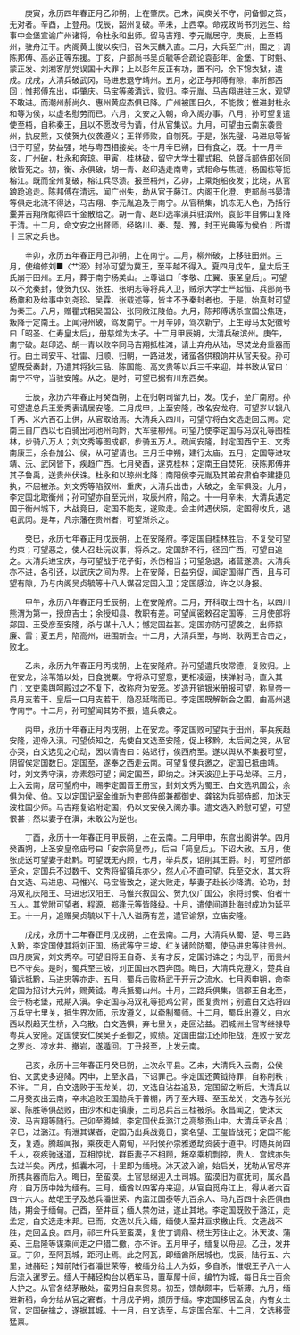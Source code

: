 <!-- { "loadSidebar": true } -->
　　庚寅，永历四年春正月乙卯朔，上在肇庆。己未，闻庾关不守，问备御之策，无对者。辛酉，上登舟。戊辰，韶州复破。辛未，上西幸。命戎政尚书刘远生、给事中金堡宣谕广州诸将，令杜永和出师。留马吉翔、李元胤居守。庚辰，上至梧州，驻舟江干。内阁黄士俊以疾归，召朱天麟入直。二月，大兵至广州，围之；调陈邦傅、高必正等东援。丁亥，户部尚书吴贞毓等合疏论袁彭年、金堡、丁时魁、蒙正发、刘湘客朋党误国十大罪；上以彭年反正有功，置不问，余下锦衣狱，遣戍。戊戌，大清兵破武冈，马进忠退守靖州。五月，必正与邦傅有隙，率所部西回；惟邦傅东出，屯肇庆。马宝等袭清远，败归。李元胤、马吉翔进驻三水，观望不敢进。而潮州郝尚久、惠州黄应杰俱已降。广州被围日久，不能救；惟进封杜永和等为侯，以虚名慰劳而已。六月，文安之入朝，命入阁办事。八月，孙可望复遣使至梧，自称秦王，且以不愿改号为请，付从官集议。九月，可望由云南东袭贵州，执皮熊，又使贺九仪袭遵义；王祥师败，自刎死。于是，张先璧、马进忠等皆归于可望，势益强，地与粤西相接矣。冬十月辛巳朔，日有食之，既。十一月辛亥，广州破，杜永和奔琼。甲寅，桂林破，留守大学士瞿式耜、总督兵部侍郎张同敞皆死之。初，衡、永俱破，胡一青、赵印选走南粤，式耜命与焦琏，杨国栋等扼榕江。既而全州复破，榕江兵尽溃。报至梧州，乙卯，上乘炮船夜发；比晓，从官踉跄追走。陈邦傅在清远，闻广州失，劫从官于藤江。内阁王化澄、吏部尚书晏清等俱走北流不得达，马吉翔、李元胤追及于南宁。从官稍集，饥冻无人色，乃括行櫜并吉翔所献得四千金散给之。胡一青、赵印选率滇兵驻滨州。袁彭年自佛山复降于清。十二月，命文安之出督师，经略川、秦、楚、豫，封王光典等为侯伯；所谓十三家之兵也。

　　辛卯，永历五年春正月己卯朔，上在南宁。二月，柳州破，上移驻田州。三月，使编修刘■〈艹洍〉封孙可望为冀王，至平越不得入。夏四月戊午，皇太后王氏崩于田州。五月，葬于南宁杨美山。上尊谥曰「孝敬、庄翼、康圣皇后」。可望以不允秦封，使贺九仪、张胜、张明志等将兵入卫，贼杀大学士严起恒、兵部尚书杨鼐和及给事中刘尧珍、吴霖、张载述等，皆主不予秦封者也。于是，始真封可望为秦王。八月，赠瞿式耜吴国公、张同敞江陵伯。九月，陈邦傅诱杀宣国公焦琏，叛降于定南王。上闻浔州破，驾发南宁。十月辛卯，驾次新宁。上生母马太妃徽号曰「昭圣、仁寿皇太后」，册慈煊为太子。十二月甲辰朔，大清兵破滨州。庚午，南宁破。赵印选、胡一青以败卒同马吉翔抵桂滩，请上弃舟从陆，尽焚龙舟重器而行。由土司安平、壮雷、归顺、归朝，一路进发，诸蛮各供粮饷并从官夫役。孙可望既受秦封，乃遣其将狄三品、陈国能、高文贵等以兵三千来迎，并书致从官曰：南宁不守，当驻安隆。从之。是时，可望已据有川东西矣。

　　壬辰，永历六年春正月癸酉朔，上在归朝司留九日，发。戊子，至广南府。孙可望遣总兵王爱秀表请居安隆。二月戊申，上至安隆，改名安龙府。可望岁以银八千两、米六百石上供，从官取给焉。大清兵入四川，可望守将白文选走回云南。定南王自广西以七百骑出河池州向黔，大军驻柳州。可望乃使李定国与冯双礼等图桂林，步骑八万人；刘文秀等图成都，步骑五万人。疏闻安隆，封定国西宁王、文秀南康王，余各加公、侯，从可望请也。三月壬申朔，建行太庙。五月，定国等进攻靖、沅、武冈皆下，疾趋广西。七月癸酉，遂克桂林；定南王自焚死，获陈邦傅并其子鲁禹，送贵州伏诛。杜永和以琼州北降；南阳侯李元胤及其弟安肃伯李建捷见执，不屈被杀。刘文秀等陷叙州、重庆，大清兵出击，大破之，全军俱没。九月，李定国北取衡州；孙可望亦自至沅州，攻辰州府，陷之。十一月辛未，大清兵遇定国于衡州城下，大战竟日，定国不能支，遂败走。会主帅遇伏殒，定国得收兵，退屯武冈。是年，凡宗藩在贵州者，可望渐杀之。

　　癸巳，永历七年春正月戊辰朔，上在安隆府。李定国自桂林胜后，不复受可望约束；可望恶之，使人召赴沅议事，将杀之。定国辞不行，径回广西，可望自追之。大清兵进宝庆，与可望战于花子街，杀伤相当；可望急退，诸营遂溃。大清兵亦不进，各引还，以武庆之间为界。上在安隆，日益穷促，闻定国得广西，且与可望有隙，乃与内阁吴贞毓等十八人谋召定国入卫；定国感泣，许之以身报。

　　甲午，永历八年春正月壬辰朔，上在安隆府。二月，开科取士四十名，以四川熊渭为第一，授庶吉士；余授知县、教职有差。可望闻密敕召定国等，三月使部将郑国、王受彦至安隆，杀与谋十八人；憾定国益甚。定国亦防可望袭之，出师掠廉、雷；夏五月，陷高州，进围新会。十二月，大清兵至，与尚、耿两王合击之，败北。

　　乙未，永历九年春正月丙戌朔，上在安隆府。孙可望遣兵攻常德，复败归。上在安龙，涂苇箔以处，日食脱粟。守将承可望意，更相凌逼，挟弹射马，直入其门；文吏乘舆呵殿过之不复下，改称府为安笼。岁造开销银米册报可望，称皇帝一员月支若干、皇后一口月支若干，隐忍延喘而已。李定国既解新会之围，由高州退守南宁。十二月，孙可望闻其势不振，遣兵袭之。

　　丙申，永历十年春正月丙戌朔，上在安龙。李定国败可望兵于田州，率兵疾趋安隆，迎帝入滇。可望侦知之，先使白文选至安隆，促上移黔。太后闻之哭，从官亦哭，白文选见之心动，因以情告曰：姑迟行，俟西府至。遂以舆从不集报可望，阴留俟定国数日。定国至，遂奉之西走云南。可望复使兵邀之，定国已抵曲靖。时，刘文秀守滇，亦素怨可望；闻定国至，即纳之。沐天波迎上于马龙驿。三月，上入云南，居可望府中，赐李定国晋王册宝，封刘文秀为蜀王、白文选巩国公，余俱为侯、伯。又以定国记室金维新为吏部侍郎兼都御史、龚铭为兵部侍郎，加沐天波柱国少师。马吉翔复谄附定国，仍以文安侯入阁办事。遣文选入黔慰可望，可望恨甚；然以妻子在滇，未敢公为逆也。

　　丁酉，永历十一年春正月甲辰朔，上在云南。二月甲申，东宫出阁讲学。四月癸酉朔，上圣安皇帝庙号曰「安宗简皇帝」，后曰「简皇后」。下诏大赦。五月，使张虎送可望妻子赴黔。可望既无内顾，七月，举兵反，诏削其王爵。时，可望所部至众，定国兵不过数千、文秀将留镇兵亦少，然人心不直可望。兵至交水，其大将白文选、马进忠、马惟兴、马宝皆致之，遂大败走，挈妻子赴长沙降清。论功，封冯双礼庆阳王、马进忠汉阳王、马惟兴叙国公、贺九仪广国公，余将封侯、伯者十五人。其党附可望者，程源、郑逢元等皆降级。十月，遣使间道赴海封成功为延平王。十一月，追赠吴贞毓以下十八人谥荫有差，遣官谕祭，立庙安隆。

　　戊戌，永历十二年春正月戊戌朔，上在云南。二月，大清兵从蜀、楚、粤三路入黔，李定国使其将刘正国、杨武等守三坡、红关诸险防蜀，使马进忠等驻贵州。四月庚寅，刘文秀卒。可望旧将王自奇、关有才反，定国讨诛之；内乱平，而贵州已不守矣。是时，蜀兵至三坡，刘正国由水西奔回。晦日，大清兵克遵义，楚兵自镇远抵黔，马进忠等亦走。五月，蜀兵击败杨武于开元之流水。七月丙申朔，命李定国为招讨大元帅，赐黄钺。粤兵抵蜀山州。十月，三路兵俱集，信郡王自北至，会于杨老堡，戒期入滇。李定国与冯双礼等扼鸡公背，图复贵州；别遣白文选将四万兵守七里关，抵生界次师，示攻遵义，以牵制蜀师。十二月，蜀兵出遵义，由水西以烈趋天生桥，入乌散。白文选惧，弃七里关，走回沾益。泗城洲土官岑继禄导粤兵入安隆。定国使安仁侯吴子圣御之，败绩。定国由盘江还师拒战，连败于安龙之罗炎、凉水井、撤岩，遂遁回。丁丑报至，上发云南。

　　己亥，永历十三年春正月癸巳朔，上次永平县。乙未，大清兵入云南，公侯伯、文武吏多迎降。丙申，上至永昌，下诏罪己。李定国还黄钺待罪，自称削秩；不许。二月，白文选败于玉龙关。初，文选自沾益追及，定国留之断后。大清兵以二月癸亥出云南，辛未追败王国勋兵于普棚，丙子至大理、至玉龙关，文选与张光翠、陈胜等俱战败，由沙木和走镇康，土司总兵吕三桂被杀。永昌闻之，使沐天波、马吉翔等随行。己卯至腾越，李定国伏兵潞江之高黎贡山中。大清兵至永昌；辛巳，过潞江。有泄其谋者，定国乃出兵战竟日，窦名望、王玺皆战死；定国不能支，复遁。腾越闻报，乘夜走入南甸，平阳侯孙崇雅邀劫资装于道中。时随兵尚四千人，夜疾驰迷道，互相惊扰，群臣妻子不相顾，叛卒乘机剽掠，贵人、宫嫔亦失去过半矣。丙戌，抵囊木河，十里即为缅境。沐天波入谕，始启关，犹勒从官尽弃所携兵器而后入。晦日，至蛮漠。土官思绵迎入土司城。蛮漠旧为宣抚司，属永昌府；自万历中始为缅有。三月，缅酋以四客舟来迎，从官自觅舟江上，得从者六百四十六人。故氓王子及总兵潘世荣、内监江国泰等九百余人、马九百四十余匹俱由陆，期会于缅甸。己酉，至井亘；缅人禁勿进，遂止其地。李定国既败于潞江，走孟定，白文选走木邦。已而，文选以兵入缅，缅使人至井亘求檄止兵。文选战不胜，走回孟良。四月，祁三升兵至蛮漠，复使丁调鼎、杨生芳往止之。沐天波、蒲英、王启隆等谋乘间走之户猎二撤，亦不许。五月甲子，缅复以舟迎。乙丑，发井亘。丁卯，至阿瓦城，距河止焉。此之阿瓦，即缅酋所居城也。戊辰，陆行五、六里，进赭硁；知前陆行者潘世荣等，被缅分给土人为奴，多自杀，惟氓王子八十人后流入暹罗云。缅人于赭硁构台以栖车马，置草屋十间，编竹为城，每日兵士百余人护之。从官各结茅散处，蛮男妇自来贸易。初至，馈献颇丰，后渐薄。九月，缅进新稻，命分给从官之窘者。十月戊子朔，颁历于缅。李定国移居孟良，内有女土官，定国破擒之，遂据其城。十一月，白文选至，与定国合军。十二月，文选移营猛禀。

